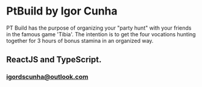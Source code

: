 # PtBuild by Igor Cunha

PT Build has the purpose of organizing your "party hunt" with your friends in the famous game 'Tibia'.
The intention is to get the four vocations hunting together for 3 hours of bonus stamina in an organized way.

## ReactJS and TypeScript.

### igordscunha@outlook.com
